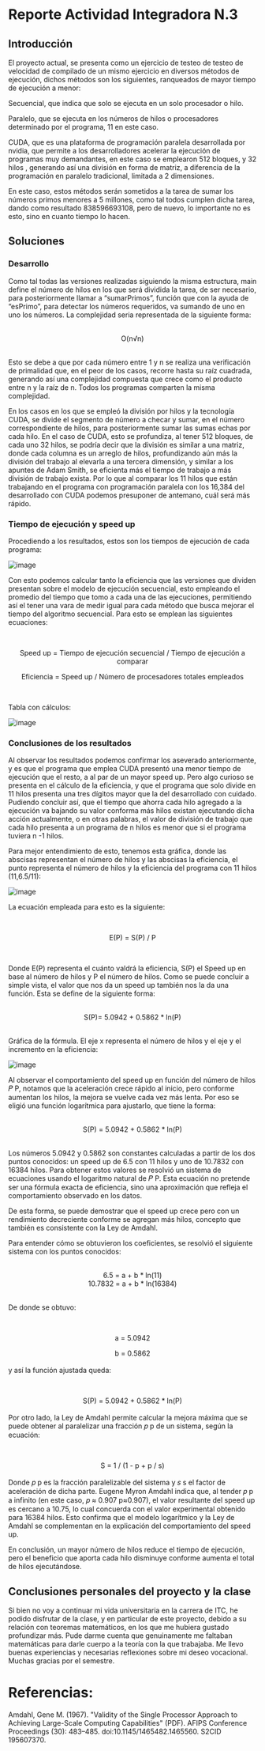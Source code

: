 # Reporte Actividad Integradora N.3

## Introducción

El proyecto actual, se presenta como un ejercicio de testeo de testeo de velocidad de compilado de un mismo ejercicio en diversos métodos de ejecución, dichos métodos son los siguientes, ranqueados de mayor tiempo de ejecución a menor: 


Secuencial, que indica que solo se ejecuta en un solo procesador o hilo. 

Paralelo, que se ejecuta en los números de hilos o procesadores determinado por el programa, 11 en este caso.

CUDA, que es una plataforma de programación paralela desarrollada por nvidia, que permite a los desarrolladores acelerar la ejecución de programas muy demandantes, en este caso se emplearon 512 bloques, y 32 hilos , generando así una división en forma de matriz, a diferencia de la programación en paralelo tradicional, limitada a 2 dimensiones.

En este caso, estos métodos serán sometidos a la tarea de sumar los números primos menores a 5 millones, como tal todos cumplen dicha tarea, dando como resultado 838596693108, pero de nuevo, lo importante no es esto, sino en cuanto tiempo lo hacen.

## Soluciones

### Desarrollo

Como tal todas las versiones realizadas siguiendo la misma estructura, main define el número de hilos en los que será dividida la tarea, de ser necesario, para posteriormente llamar a “sumarPrimos”, función que con la ayuda de “esPrimo”, para detectar los números requeridos, va sumando de uno en uno los números. La complejidad seria representada de la siguiente forma:

<br>
<div align="center">
O(n√n)
</div>
</br>

Esto se debe a que por cada número entre 1 y n se realiza una verificación de primalidad que, en el peor de los casos, recorre hasta su raíz cuadrada, generando así una complejidad compuesta que crece como el producto entre n y la raíz de n. Todos los programas comparten la misma complejidad.

En los casos en los que se empleó la división por hilos y la tecnología CUDA, se divide el segmento de número a checar y sumar, en el número correspondiente de hilos, para posteriormente sumar las sumas echas por cada hilo. En el caso de CUDA, esto se profundiza, al tener 512 bloques, de cada uno 32 hilos, se podría decir que la división es similar a una matriz, donde cada columna es un arreglo de hilos, profundizando aún más la división del trabajo al elevarla a una tercera dimensión, y similar a los apuntes de Adam Smith, se eficienta más el tiempo de trabajo a más división de trabajo exista. Por lo que al comparar los 11 hilos que están trabajando en el programa con programación paralela con los 16,384 del desarrollado con CUDA podemos presuponer de antemano, cuál será más rápido.

### Tiempo de ejecución y speed up

Procediendo a los resultados, estos son los tiempos de ejecución de cada programa:

![image](https://github.com/user-attachments/assets/c837db2b-b62d-4adc-a601-05f1d0e41017)


	
Con esto podemos calcular tanto la eficiencia que las versiones que dividen presentan sobre el modelo de ejecución secuencial, esto empleando el promedio del tiempo que tomo a cada una de las ejecuciones, permitiendo así el tener una vara de medir igual para cada método que busca mejorar el tiempo del algoritmo secuencial. Para esto se emplean las siguientes ecuaciones:


<br>
<div align="center">
	
Speed up = Tiempo de ejecución secuencial / Tiempo de ejecución a comparar

Eficiencia = Speed up / Número de procesadores totales empleados

</div>
</br>


Tabla con cálculos:

![image](https://github.com/user-attachments/assets/ddfdef4c-4551-49dd-81fe-2329e3c0a7f4)



### Conclusiones de los resultados

Al observar los resultados podemos confirmar los aseverado anteriormente, y es que el programa que emplea CUDA presentó una menor tiempo de ejecución que el resto, a al par de un mayor speed up. Pero algo curioso se presenta en el cálculo de la eficiencia, y que el programa que solo divide en 11 hilos presenta una tres dígitos mayor que la del desarrollado con cuidado. Pudiendo concluir así, que el tiempo que ahorra cada hilo agregado a la ejecución va bajando su valor conforma más hilos existan ejecutando dicha acción actualmente, o en otras palabras, el valor de división de trabajo que cada hilo presenta a un programa de n hilos es menor que si el programa tuviera n -1 hilos. 

Para mejor entendimiento de esto, tenemos esta gráfica, donde las abscisas representan el número de hilos y las abscisas la eficiencia, el punto representa el número de hilos y la eficiencia del programa con 11 hilos (11,6.5/11):

![image](https://github.com/user-attachments/assets/224ea768-a0b1-4826-98c2-25f66e4d29f5)


La ecuación empleada para esto es la siguiente:

<br>
<div align="center">
	
E(P) = S(P) / P

</div>
</br>
	
Donde E(P) representa el cuánto valdrá  la eficiencia, S(P) el Speed up en base al número de hilos y P el número de hilos. Como se puede concluir a simple vista, el valor que nos da un speed up también nos la da una función. Esta se define de la siguiente forma:

<br>
<div align="center">
S(P)= 5.0942 + 0.5862 * ln(P)
</div>
</br>

Gráfica de la fórmula. El eje x representa el número de hilos y el eje y el incremento en la eficiencia:

![image](https://github.com/user-attachments/assets/b91ae663-9abd-4fcb-af7c-bd2ffb8df7e1)


Al observar el comportamiento del speed up en función del número de hilos 
𝑃
P, notamos que la aceleración crece rápido al inicio, pero conforme aumentan los hilos, la mejora se vuelve cada vez más lenta. Por eso se eligió una función logarítmica para ajustarlo, que tiene la forma:

<br> 
<div align="center">
	S(P) = 5.0942 + 0.5862 * ln(P)
</div> 
</br>

Los números 5.0942 y 0.5862 son constantes calculadas a partir de los dos puntos conocidos: un speed up de 6.5 con 11 hilos y uno de 10.7832 con 16384 hilos. Para obtener estos valores se resolvió un sistema de ecuaciones usando el logaritmo natural de 
𝑃
P. Esta ecuación no pretende ser una fórmula exacta de eficiencia, sino una aproximación que refleja el comportamiento observado en los datos.

De esta forma, se puede demostrar que el speed up crece pero con un rendimiento decreciente conforme se agregan más hilos, concepto que también es consistente con la Ley de Amdahl.

Para entender cómo se obtuvieron los coeficientes, se resolvió el siguiente sistema con los puntos conocidos:

<br> 
<div align="center"> 
	6.5 = a + b * ln(11)
	
</div> 
<div align="center"> 
10.7832 = a + b * ln(16384)
</div>
</br>

De donde se obtuvo:

<br> <div align="center">

a = 5.0942

<div align="center"> 
b = 0.5862
</div>
</div> </br>
y así la función ajustada queda:

<br> <div align="center"> S(P) = 5.0942 + 0.5862 * ln(P)</div> </br>
Por otro lado, la Ley de Amdahl permite calcular la mejora máxima que se puede obtener al paralelizar una fracción 
𝑝
p de un sistema, según la ecuación:

<br> <div align="center">  S = 1  /  (1 - p + p / s) </div> </br>
Donde 
𝑝
p es la fracción paralelizable del sistema y 
𝑠
s el factor de aceleración de dicha parte. Eugene Myron Amdahl indica que, al tender 
𝑝
p a infinito (en este caso, 
𝑝
≈
0.907
p≈0.907), el valor resultante del speed up es cercano a 10.75, lo cual concuerda con el valor experimental obtenido para 16384 hilos. Esto confirma que el modelo logarítmico y la Ley de Amdahl se complementan en la explicación del comportamiento del speed up.

En conclusión, un mayor número de hilos reduce el tiempo de ejecución, pero el beneficio que aporta cada hilo disminuye conforme aumenta el total de hilos ejecutándose.

## Conclusiones personales del proyecto y la clase

Si bien no voy a continuar mi vida universitaria en la carrera de ITC, he podido disfrutar de la clase, y en particular de este proyecto,  debido a su relación con teoremas matemáticos, en los que me hubiera gustado profundizar más. Pude darme cuenta que genuinamente me faltaban matemáticas para darle cuerpo a la teoría con la que trabajaba. Me llevo buenas experiencias y necesarias reflexiones sobre mi deseo vocacional. Muchas gracias por el semestre.


# Referencias:

Amdahl, Gene M. (1967). "Validity of the Single Processor Approach to Achieving Large-Scale Computing Capabilities" (PDF). AFIPS Conference Proceedings (30): 483–485. doi:10.1145/1465482.1465560. S2CID 195607370.


